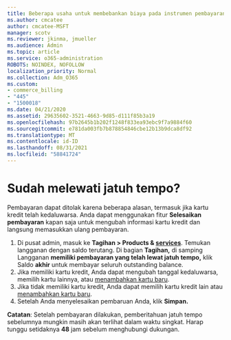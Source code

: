 ```yaml
---
title: Beberapa usaha untuk membebankan biaya pada instrumen pembayaran online
ms.author: cmcatee
author: cmcatee-MSFT
manager: scotv
ms.reviewer: jkinma, jmueller
ms.audience: Admin
ms.topic: article
ms.service: o365-administration
ROBOTS: NOINDEX, NOFOLLOW
localization_priority: Normal
ms.collection: Adm_O365
ms.custom:
- commerce_billing
- "445"
- "1500018"
ms.date: 04/21/2020
ms.assetid: 29635602-3521-4663-9d85-d111f85b3a19
ms.openlocfilehash: 97b2645b1b202f1248f833ea93ebc9f7a9884f60
ms.sourcegitcommit: e781da003fb7b878854846cbe12b13b9dca8df92
ms.translationtype: MT
ms.contentlocale: id-ID
ms.lasthandoff: 08/31/2021
ms.locfileid: "58841724"
---
```

# <a name="past-due-account"></a>Sudah melewati jatuh tempo?

Pembayaran dapat ditolak karena beberapa alasan, termasuk jika kartu kredit telah kedaluwarsa. Anda dapat menggunakan fitur **Selesaikan pembayaran** kapan saja untuk mengubah informasi kartu kredit dan langsung memasukkan ulang pembayaran.

1. Di pusat admin, masuk ke **Tagihan > Products & [services](https://go.microsoft.com/fwlink/p/?linkid=842054)**.
Temukan langganan dengan saldo terutang. Di bagian **Tagihan,** di samping Langganan **memiliki pembayaran yang telah lewat jatuh tempo,** klik Saldo **akhir** untuk membayar seluruh outstanding balance.
2. Jika memiliki kartu kredit, Anda dapat mengubah tanggal kedaluwarsa, memilih kartu lainnya, atau [menambahkan kartu baru](https://docs.microsoft.com/microsoft-365/commerce/billing-and-payments/manage-payment-methods).
3. Jika tidak memiliki kartu kredit, Anda dapat memilih kartu kredit lain atau [menambahkan kartu baru](https://docs.microsoft.com/microsoft-365/commerce/billing-and-payments/manage-payment-methods).
4. Setelah Anda menyelesaikan pembaruan Anda, klik **Simpan.**

**Catatan**: Setelah pembayaran dilakukan, pemberitahuan jatuh tempo sebelumnya mungkin masih akan terlihat dalam waktu singkat. Harap tunggu setidaknya **48** jam sebelum menghubungi dukungan.
